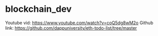 # blockchain_dev
Youtube vid:
https://www.youtube.com/watch?v=coQ5dg8wM2o
Github link:
https://github.com/dappuniversity/eth-todo-list/tree/master